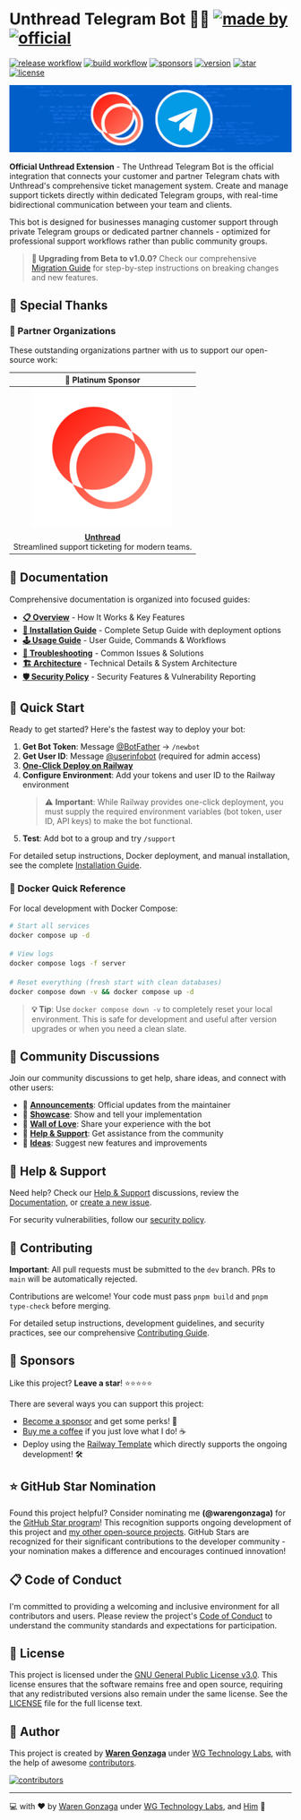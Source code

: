 # Unthread Telegram Bot 🎫🤖 [![made by](https://img.shields.io/badge/made%20by-WG%20Tech%20Labs-0060a0.svg?logo=github&longCache=true&labelColor=181717&style=flat-square)](https://github.com/wgtechlabs) [![official](https://img.shields.io/badge/official-Unthread%20Extension-FF5241.svg?logo=telegram&logoColor=white&labelColor=181717&style=flat-square)](https://unthread.com)

[![release workflow](https://img.shields.io/github/actions/workflow/status/wgtechlabs/unthread-telegram-bot/release.yml?style=flat-square&logo=github&label=release&labelColor=181717)](https://github.com/wgtechlabs/unthread-telegram-bot/actions/workflows/release.yml) [![build workflow](https://img.shields.io/github/actions/workflow/status/wgtechlabs/unthread-telegram-bot/build.yml?branch=dev&style=flat-square&logo=github&labelColor=181717&label=build)](https://github.com/wgtechlabs/unthread-telegram-bot/actions/workflows/build.yml) [![sponsors](https://img.shields.io/badge/sponsor-%E2%9D%A4-%23db61a2.svg?&logo=github&logoColor=white&labelColor=181717&style=flat-square)](https://github.com/sponsors/wgtechlabs) [![version](https://img.shields.io/github/release/wgtechlabs/unthread-telegram-bot.svg?logo=github&labelColor=181717&color=default&style=flat-square&label=version)](https://github.com/wgtechlabs/unthread-telegram-bot/releases) [![star](https://img.shields.io/github/stars/wgtechlabs/unthread-telegram-bot.svg?&logo=github&labelColor=181717&color=yellow&style=flat-square)](https://github.com/wgtechlabs/unthread-telegram-bot/stargazers) [![license](https://img.shields.io/github/license/wgtechlabs/unthread-telegram-bot.svg?&logo=github&labelColor=181717&style=flat-square)](https://github.com/wgtechlabs/unthread-telegram-bot/blob/main/license)

[![banner](https://raw.githubusercontent.com/wgtechlabs/unthread-telegram-bot/main/.github/assets/repo_banner.jpg)](https://github.com/wgtechlabs/unthread-telegram-bot)

**Official Unthread Extension** - The Unthread Telegram Bot is the official integration that connects your customer and partner Telegram chats with Unthread's comprehensive ticket management system. Create and manage support tickets directly within dedicated Telegram groups, with real-time bidirectional communication between your team and clients.

This bot is designed for businesses managing customer support through private Telegram groups or dedicated partner channels - optimized for professional support workflows rather than public community groups.

> **🔄 Upgrading from Beta to v1.0.0?** Check our comprehensive [Migration Guide](./docs/migration.md) for step-by-step instructions on breaking changes and new features.

## 🤗 Special Thanks

### 🤝 Partner Organizations

These outstanding organizations partner with us to support our open-source work:

<!-- markdownlint-disable MD033 -->
| <div align="center">💎 Platinum Sponsor</div> |
|:-------------------------------------------:|
| <a href="https://unthread.com"><img src="https://raw.githubusercontent.com/wgtechlabs/unthread-discord-bot/main/.github/assets/sponsors/platinum_unthread.png" width="250" alt="Unthread"></a> |
| <div align="center"><a href="https://unthread.com" target="_blank"><b>Unthread</b></a><br/>Streamlined support ticketing for modern teams.</div> |
<!-- markdownlint-enable MD033 -->

## 📖 Documentation

Comprehensive documentation is organized into focused guides:

- **[📋 Overview](./docs/overview.md)** - How It Works & Key Features
- **[🚀 Installation Guide](./docs/installation.md)** - Complete Setup Guide with deployment options
- **[🕹️ Usage Guide](./docs/usage.md)** - User Guide, Commands & Workflows
- **[🔧 Troubleshooting](./docs/troubleshooting.md)** - Common Issues & Solutions
- **[🏗️ Architecture](./docs/architecture.md)** - Technical Details & System Architecture
- **[🛡️ Security Policy](./SECURITY.md)** - Security Features & Vulnerability Reporting

## 🚀 Quick Start

Ready to get started? Here's the fastest way to deploy your bot:

1. **Get Bot Token**: Message [@BotFather](https://t.me/botfather) → `/newbot`
2. **Get User ID**: Message [@userinfobot](https://t.me/userinfobot) (required for admin access)
3. **[One-Click Deploy on Railway](https://railway.com/deploy/unthread-telegram-bot?referralCode=dTwT-i)** 
4. **Configure Environment**: Add your tokens and user ID to the Railway environment
   > ⚠️ **Important**: While Railway provides one-click deployment, you must supply the required environment variables (bot token, user ID, API keys) to make the bot functional.
5. **Test**: Add bot to a group and try `/support`

For detailed setup instructions, Docker deployment, and manual installation, see the complete [Installation Guide](./docs/installation.md).

### 🐳 Docker Quick Reference

For local development with Docker Compose:

```bash
# Start all services
docker compose up -d

# View logs
docker compose logs -f server

# Reset everything (fresh start with clean databases)
docker compose down -v && docker compose up -d
```

> **💡 Tip**: Use `docker compose down -v` to completely reset your local environment. This is safe for development and useful after version upgrades or when you need a clean slate.

## 💬 Community Discussions

Join our community discussions to get help, share ideas, and connect with other users:

- 📣 **[Announcements](https://github.com/wgtechlabs/unthread-telegram-bot/discussions/categories/announcements)**: Official updates from the maintainer
- 📸 **[Showcase](https://github.com/wgtechlabs/unthread-telegram-bot/discussions/categories/showcase)**: Show and tell your implementation
- 💖 **[Wall of Love](https://github.com/wgtechlabs/unthread-telegram-bot/discussions/categories/wall-of-love)**: Share your experience with the bot
- 🛟 **[Help & Support](https://github.com/wgtechlabs/unthread-telegram-bot/discussions/categories/help-support)**: Get assistance from the community
- 🧠 **[Ideas](https://github.com/wgtechlabs/unthread-telegram-bot/discussions/categories/ideas)**: Suggest new features and improvements

## 🛟 Help & Support

Need help? Check our [Help & Support](https://github.com/wgtechlabs/unthread-telegram-bot/discussions/categories/help-support) discussions, review the [Documentation](./docs/), or [create a new issue](https://github.com/wgtechlabs/unthread-telegram-bot/issues/new/choose).

For security vulnerabilities, follow our [security policy](./SECURITY.md).

## 🎯 Contributing

**Important**: All pull requests must be submitted to the `dev` branch. PRs to `main` will be automatically rejected.

Contributions are welcome! Your code must pass `pnpm build` and `pnpm type-check` before merging.

For detailed setup instructions, development guidelines, and security practices, see our comprehensive [Contributing Guide](./CONTRIBUTING.md).


## 💖 Sponsors

Like this project? **Leave a star**! ⭐⭐⭐⭐⭐

There are several ways you can support this project:

- [Become a sponsor](https://github.com/sponsors/wgtechlabs) and get some perks! 💖
- [Buy me a coffee](https://buymeacoffee.com/wgtechlabs) if you just love what I do! ☕
- Deploy using the [Railway Template](https://railway.com/deploy/unthread-telegram-bot?referralCode=dTwT-i) which directly supports the ongoing development! 🛠️

## ⭐ GitHub Star Nomination

Found this project helpful? Consider nominating me **(@warengonzaga)** for the [GitHub Star program](https://stars.github.com/nominate/)! This recognition supports ongoing development of this project and [my other open-source projects](https://github.com/warengonzaga?tab=repositories). GitHub Stars are recognized for their significant contributions to the developer community - your nomination makes a difference and encourages continued innovation!

## 📋 Code of Conduct

I'm committed to providing a welcoming and inclusive environment for all contributors and users. Please review the project's [Code of Conduct](./CODE_OF_CONDUCT.md) to understand the community standards and expectations for participation.

## 📃 License

This project is licensed under the [GNU General Public License v3.0](https://opensource.org/licenses/GPL-3.0). This license ensures that the software remains free and open source, requiring that any redistributed versions also remain under the same license. See the [LICENSE](LICENSE) file for the full license text.

## 📝 Author

This project is created by **[Waren Gonzaga](https://github.com/warengonzaga)** under [WG Technology Labs](https://github.com/wgtechlabs), with the help of awesome [contributors](https://github.com/wgtechlabs/unthread-telegram-bot/graphs/contributors).

[![contributors](https://contrib.rocks/image?repo=wgtechlabs/unthread-telegram-bot)](https://github.com/wgtechlabs/unthread-telegram-bot/graphs/contributors)

---

💻 with ❤️ by [Waren Gonzaga](https://warengonzaga.com) under [WG Technology Labs](https://wgtechlabs.com), and [Him](https://www.youtube.com/watch?v=HHrxS4diLew&t=44s) 🙏
